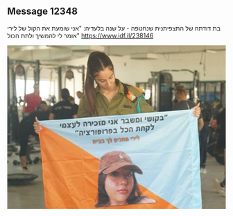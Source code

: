 ## Message 12348

בת דודתה של התצפיתנית שנחטפה - על שנה בלעדיה:
"אני שומעת את הקול של לירי אומר לי להמשיך ולתת הכול"
https://www.idf.il/238146

![Photo](12348/12348_photo.jpg)
